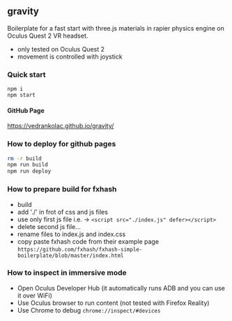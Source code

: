 ## gravity
Boilerplate for a fast start with three.js materials in rapier physics engine on Oculus Quest 2 VR headset.
- only tested on Oculus Quest 2
- movement is controlled with joystick

### Quick start
```
npm i
npm start
````

#### GitHub Page
https://vedrankolac.github.io/gravity/

### How to deploy for github pages
```bash
rm -r build
npm run build
npm run deploy
```

### How to prepare build for fxhash
- build 
- add './' in frot of css and js files
- use only first js file i.e. -> `<script src="./index.js" defer></script>`
- delete second js file...
- rename files to index.js and index.css
- copy paste fxhash code from their example page `https://github.com/fxhash/fxhash-simple-boilerplate/blob/master/index.html`

### How to inspect in immersive mode
- Open Oculus Developer Hub (it automatically runs ADB and you can use it over WiFi)
- Use Oculus browser to run content (not tested with Firefox Reality)
- Use Chrome to debug `chrome://inspect/#devices`

